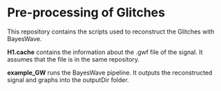 # Pre-processing of Glitches
This repository contains the scripts used to reconstruct the Glitches with BayesWave.

**H1.cache** contains the information about the .gwf file of the signal. It assumes that the file is in the same repository.

**example_GW** runs the BayesWave pipeline. It outputs the reconstructed signal and graphs into the outputDir folder. 

